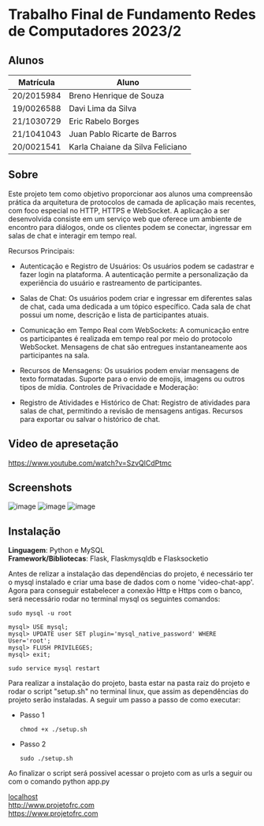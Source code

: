 # Trabalho Final de Fundamento Redes de Computadores 2023/2

## Alunos
| Matrícula  | Aluno                            |
| ---------- | -------------------------------- |
| 20/2015984 | Breno Henrique de Souza          |
| 19/0026588 | Davi Lima da Silva               |
| 21/1030729 | Eric Rabelo Borges               |
| 21/1041043 | Juan Pablo Ricarte de Barros     |
| 20/0021541 | Karla Chaiane da Silva Feliciano |

## Sobre 
Este projeto tem como objetivo proporcionar aos alunos uma compreensão prática da arquitetura de protocolos de camada de aplicação mais recentes, com foco especial no HTTP, HTTPS e WebSocket. A aplicação a ser desenvolvida consiste em um serviço web que oferece um ambiente de encontro para diálogos, onde os clientes podem se conectar, ingressar em salas de chat e interagir em tempo real.

Recursos Principais:

* Autenticação e Registro de Usuários: Os usuários podem se cadastrar e fazer login na plataforma. A autenticação permite a personalização da experiência do usuário e rastreamento de participantes.

* Salas de Chat: Os usuários podem criar e ingressar em diferentes salas de chat, cada uma dedicada a um tópico específico.
Cada sala de chat possui um nome, descrição e lista de participantes atuais.

* Comunicação em Tempo Real com WebSockets: A comunicação entre os participantes é realizada em tempo real por meio do protocolo WebSocket.
Mensagens de chat são entregues instantaneamente aos participantes na sala.

* Recursos de Mensagens: Os usuários podem enviar mensagens de texto formatadas.
Suporte para o envio de emojis, imagens ou outros tipos de mídia.
Controles de Privacidade e Moderação:

* Registro de Atividades e Histórico de Chat: Registro de atividades para salas de chat, permitindo a revisão de mensagens antigas.
Recursos para exportar ou salvar o histórico de chat.

## Video de apresetação

https://www.youtube.com/watch?v=SzvQlCdPtmc

## Screenshots

![image](https://github.com/rabelzx/video-chat-app/assets/79341819/00f36451-6f1e-474a-9db4-063402cfa561)
![image](https://github.com/rabelzx/video-chat-app/assets/79341819/d3f6ca2e-df54-4432-9a8b-b07e79d3825b)
![image](https://github.com/rabelzx/video-chat-app/assets/79341819/f5405e29-ee76-4c14-9673-98620d107f74)

## Instalação 
**Linguagem**: Python e MySQL<br>
**Framework/Bibliotecas**: Flask, Flaskmysqldb e Flasksocketio <br>

Antes de relizar a instalação das dependências do projeto, é necessário ter o mysql instalado e criar uma base de dados com o nome 'video-chat-app'.
Agora para conseguir estabelecer a conexão Http e Https com o banco, será necessário rodar no terminal mysql os seguintes comandos:

```mysql
sudo mysql -u root

mysql> USE mysql;
mysql> UPDATE user SET plugin='mysql_native_password' WHERE User='root';
mysql> FLUSH PRIVILEGES;
mysql> exit;

sudo service mysql restart
``````
Para realizar a instalação do projeto, basta estar na pasta raiz do projeto e rodar o script "setup.sh" no terminal linux, que assim as dependências do projeto serão instaladas. A seguir um passo a passo de como executar:

* Passo 1
    ```
    chmod +x ./setup.sh
    ```
* Passo 2
    ```
    sudo ./setup.sh
    ```

Ao finalizar o script será possivel acessar o projeto com as urls a seguir ou com o comando python app.py

[localhost](localhost) <br>
http://www.projetofrc.com <br>
https://www.projetofrc.com
